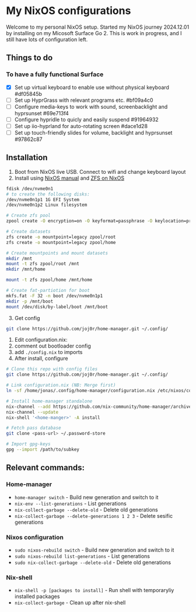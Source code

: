# My NixOS configurations

Welcome to my personal NixOS setup. Started my NixOS journey 2024.12.01 by installing on my Micosoft Surface Go 2.
This is work in progress, and I still have lots of configuration left.

## Things to do

### To have a fully functional Surface
* [X] Set up virtual keyboard to enable use without physical keyboard  #df05845b
* [ ] Set up HyprGrass with relevant programs etc.  #bf09a4c0
* [ ] Configure media-keys to work with sound, screenbacklight and hyprsunset  #69e713f4
* [ ] Configure hypridle to quicly and easily suspend  #91964932
* [ ] Set up iio-hyprland for auto-rotating screen  #dace1d28
* [ ] Set up touch-friendly slides for volume, backlight and hyprsunset  #97862c87

## Installation
1. Boot from NixOS live USB. Connect to wifi and change keyboard layout
2. Install using [NixOS manual](https://nixos.org/manual/nixos/stable/#sec-installation-manual) and [ZFS on NixOS](https://nixos.wiki/wiki/ZFS)
```bash
fdisk /dev/nvme0n1 
# to create the following disks:
/dev/nvme0n1p1 1G EFI System
/dev/nvme0n1p2 Linux filesystem

# Create zfs pool
zpool create -O encryption=on -O keyformat=passphrase -O keylocation=prompt -O compression=lz4 -O mountpoint=none -O xattr=sa -O acltype=posixacl -o ashift=12 -o atime=off zpool /dev/nvme0n1p2

# Create datasets
zfs create -o mountpoint=legacy zpool/root
zfs create -o mountpoint=legacy zpool/home

# Create mountpoints and mount datasets
mkdir /mnt
mount -t zfs zpool/root /mnt
mkdir /mnt/home

mount -t zfs zpool/home /mnt/home

# Create fat-partiotion for boot
mkfs.fat -F 32 -n boot /dev/nvme0n1p1
mkdir -p /mnt/boot
mount /dev/disk/by-label/boot /mnt/boot
```
3. Get config
```bash
git clone https://github.com/joj0r/home-manager.git ~/.config/

```
1. Edit configuration.nix:
  1. comment out bootloader config
  2. add `./config.nix` to imports
2. After install, configure
```bash
# Clone this repo with config files
git clone https://github.com/joj0r/home-manager.git ~/.config/

# Link configuration.nix (NB: Merge first)
ln -sf /home/jonas/.config/home-manager/configuration.nix /etc/nixos/configuration.nix

# Install home-manager standalone
nix-channel --add https://github.com/nix-community/home-manager/archive/release-25.05.tar.gz home-manager
nix-channel --update
nix-shell '<home-manger>' -A install

# Fetch pass database
git clone <pass-url> ~/.password-store

# Import gpg-keys
gpg --import /path/to/subkey
```

## Relevant commands:

### Home-manager
- `home-manager switch` - Build new generation and switch to it
- `nix-env --list-generations` - List generations
- `nix-collect-garbage --delete-old` - Delete old generations
- `nix-collect-garbage --delete-generations 1 2 3` - Delete sesific generations

### Nixos configuration
- `sudo nixos-rebuild switch` - Build new generation and switch to it
- `sudo nixos-rebuild list-generations` - List generations
- `sudo nix-collect-garbage --delete-old` - Delete old generations

### Nix-shell
- `nix-shell -p [packages to install]` - Run shell with temporaryliy installed packages
- `nix-collect-garbage` - Clean up after nix-shell
